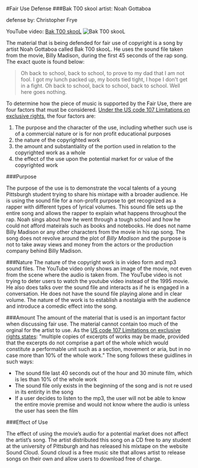 #Fair Use Defense
###Bak T00 skool
artist: Noah Gottaboa

defense by: Christopher Frye

YouTube video: [Bak T00 skooL](https://www.youtube.com/watch?v=YnQQM7nKh74) 
![Bak T00 skooL](http://i.imgur.com/njWbr8s.gif)

The material that is being defended for fair use of copyright is a song by artist Noah Gottaboa called Bak T00 skooL. He uses the sound file taken from the movie, Billy Madison, during the first 45 seconds of the rap song. The exact quote is found below:

> Oh back to school, back to school, to prove to my dad that I am not fool. I got my lunch packed up, my boots tied tight, I hope I don't get in a fight. Oh back to school, back to school, back to school. Well here goes nothing.

To determine how the piece of music is supported by the Fair Use, there are four factors that must be considered. [Under the US code 107 Limitations on exclusive rights](https://www.law.cornell.edu/uscode/text/17/107), the four factors are: 

1. The purpose and the character of the use, including whether such use is of a commercial nature or is for non profit educational purposes
2. the nature of the copyrighted work
3. the amount and substantiality of the portion used in relation to the copyrighted work as a whole
4. the effect of the use upon the potential market for or value of the copyrighted work

###Purpose

The purpose of the use is to demonstrate the vocal talents of a young Pittsburgh student trying to share his mixtape with a broader audience. He is using the sound file for a non-profit purpose to get recognized as a rapper with different types of lyrical volumes. This sound file sets up the entire song and allows the rapper to explain what happens throughout the rap. Noah sings about how he went through a tough school and how he could not afford mateirals such as books and notebooks. He does not name Billy Madison or any other characters from the movie in his rap song. The song does not revolve around the plot of *Billy Madison* and the purpose is not to take away views and money from the actors or the production company behind Billy Madison. 

###Nature
The nature of the copyright work is in video form and mp3 sound files. The YouTube video only shows an image of the movie, not even from the scene where the audio is taken from. The YouTube video is not trying to deter users to watch the youtube video instead of the 1995 movie. He also does talks over the sound file and interacts as if he is engaged in a conversation. He does not have the sound file playing alone and in clear volume. The nature of the work is to establish a nostalgia with the audience and introduce a comedic effect into the song. 

###Amount
The amount of the material that is used is an important factor when discussing fair use. The material cannot contain too much of the orginal for the artist to use. As the [US code 107 Limitations on exclusive rights states](https://www.law.cornell.edu/uscode/text/17/107): "multiple copies of excerpts of works may be made, provided that the excerpts do not comprise a part of the whole which would constitute a performable unit such as a section, movement or aria, but in no case more than 10% of the whole work." The song follows these guidlines in such ways: 

* The sound file last 40 seconds out of the hour and 30 minute film, which is les than 10% of the whole work
* The sound file only exists in the beginning of the song and is not re used in its entirity in the song
* If a user decides to listen to the mp3, the user will not be able to know the entire movie premise and would not know where the audio is unless the user has seen the film

###Effect of Use

The effect of using the movie’s audio for a potential market does not affect the artist’s song. The artist distributed this song on a CD free to any student at the university of Pittsburgh and has released his mixtape on the website Sound Cloud. Sound cloud is a free music site that allows artist to release songs on their own and allow users to download free of charge. 

